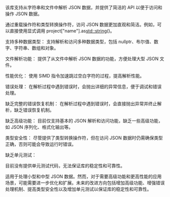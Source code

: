 
该库支持从字符串和文件中解析 JSON 数据，并提供了简洁的 API 以便于访问和操作 JSON 数据。


通过重载操作符和类型转换操作符，访问 JSON 数据更加直观和简洁。例如，可以直接使用显式调用 project["name"].as<std::string>()。

支持多种数据类型：
支持解析和访问多种数据类型，包括 nullptr、布尔值、数字、字符串、数组和对象。


文件解析功能：
提供了从文件中解析 JSON 数据的功能，方便处理大型 JSON 文件。


性能优化：
使用 SIMD 指令加速跳过空白字符的过程，提高解析性能。


错误处理：
在解析过程中遇到错误时，会抛出详细的异常信息，便于调试和错误处理。


缺乏完整的错误恢复机制：
在解析过程中遇到错误时，会直接抛出异常并终止解析，缺乏错误恢复机制。


缺乏高级功能：
目前仅支持基本的 JSON 解析和访问功能，缺乏一些高级功能，如 JSON 序列化、格式化输出等。


类型安全性：
尽管提供了类型转换操作符，但在访问 JSON 数据时仍需确保类型正确，否则可能会导致运行时错误。


缺乏单元测试：


目前没有提供单元测试代码，无法保证库的稳定性和可靠性。


适用于处理小型和中型 JSON 数据。然而，对于需要高级功能和更高性能的应用场景，可能需要进一步优化和扩展。未来的改进方向包括增加高级功能、增强错误处理机制、提高类型安全性以及增加单元测试以保证库的稳定性和可靠性。
